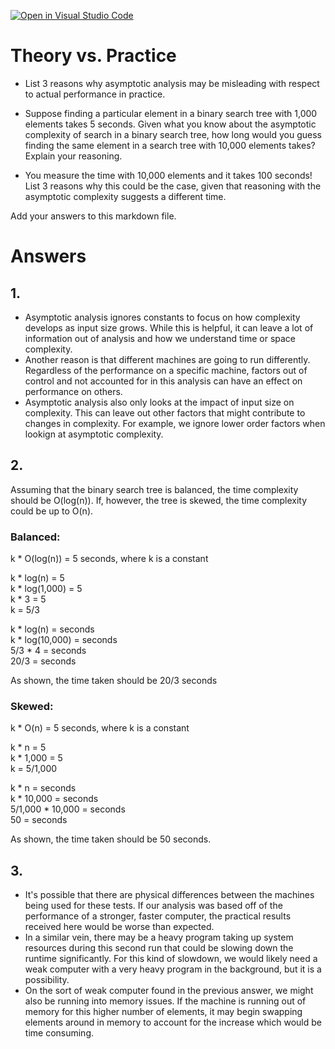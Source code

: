 [![Open in Visual Studio Code](https://classroom.github.com/assets/open-in-vscode-718a45dd9cf7e7f842a935f5ebbe5719a5e09af4491e668f4dbf3b35d5cca122.svg)](https://classroom.github.com/online_ide?assignment_repo_id=11857224&assignment_repo_type=AssignmentRepo)
# Theory vs. Practice

- List 3 reasons why asymptotic analysis may be misleading with respect to
  actual performance in practice.

- Suppose finding a particular element in a binary search tree with 1,000
  elements takes 5 seconds. Given what you know about the asymptotic complexity
  of search in a binary search tree, how long would you guess finding the same
  element in a search tree with 10,000 elements takes? Explain your reasoning.

- You measure the time with 10,000 elements and it takes 100 seconds! List 3
  reasons why this could be the case, given that reasoning with the asymptotic
  complexity suggests a different time.

Add your answers to this markdown file.

# Answers

## 1.
- Asymptotic analysis ignores constants to focus on how complexity develops as input size grows.  While this is helpful, it can leave a lot of information out of analysis and how we understand time or space complexity.
- Another reason is that different machines are going to run differently.  Regardless of the performance on a specific machine, factors out of control and not accounted for in this analysis can have an effect on performance on others.
- Asymptotic analysis also only looks at the impact of input size on complexity.  This can leave out other factors that might contribute to changes in complexity.  For example, we ignore lower order factors when lookign at asymptotic complexity.

## 2.
Assuming that the binary search tree is balanced, the time complexity should be O(log(n)).  If, however, the tree is skewed, the time complexity could be up to O(n).

### Balanced:
k * O(log(n)) = 5 seconds, where k is a constant</br>

k * log(n) = 5</br>
k * log(1,000) = 5</br>
k * 3 = 5</br>
k = 5/3</br>

k * log(n) = seconds</br>
k * log(10,000) = seconds</br>
5/3 * 4 = seconds</br>
20/3 = seconds</br>

As shown, the time taken should be 20/3 seconds

### Skewed:
k * O(n) = 5 seconds, where k is a constant</br>

k * n = 5</br>
k * 1,000 = 5</br>
k = 5/1,000</br>

k * n = seconds</br>
k * 10,000 = seconds</br>
5/1,000 * 10,000 = seconds</br>
50 = seconds</br>

As shown, the time taken should be 50 seconds.

## 3.
- It's possible that there are physical differences between the machines being used for these tests.  If our analysis was based off of the performance of a stronger, faster computer, the practical results received here would be worse than expected.
- In a similar vein, there may be a heavy program taking up system resources during this second run that could be slowing down the runtime significantly.  For this kind of slowdown, we would likely need a weak computer with a very heavy program in the background, but it is a possibility.
- On the sort of weak computer found in the previous answer, we might also be running into memory issues.  If the machine is running out of memory for this higher number of elements, it may begin swapping elements around in memory to account for the increase which would be time consuming.
